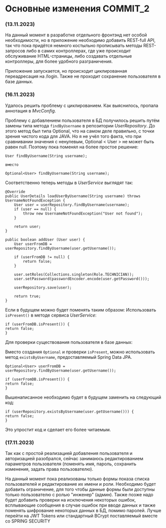 # Основные изменения COMMIT_2

### (13.11.2023)

На данный момент в разработке отдельного фронтэнд нет особой необходимости, но в приложение необходимо добавить REST-full API, так что пока придётся немного костыльно прописывать методы REST-запросов либо в самих контроллерах, где уже происходит обслуживание HTML-страницы, либо создавать отдельные контроллеры, для более удобного разграничения.

Приложение запускается, но происходит циклированная переадресация на /login. Также не проходит сохранение пользователя в базе данных.

### (16.11.2023)

Удалось решить проблему с циклированием. 
Как выяснилось, пропала аннотация в _MvcConfig_. 

Проблему с добавлением пользователя в БД получилось решить путём замены типа метода `findByUsername` в репозитории _UserRepository_.
До этого метод был типа Optional, что на самом деле правильно, с точки зрения чистого кода для JAVA. 
Но я не учёл того факта, что при сравнивании значения с ненулевым, Optional < User > не может быть равен null. 
Поэтому пока поменял на более простое решение:

    User findByUsername(String username);
    
    вместо

    Optional<User> findByUsername(String username);

Соответственно теперь методы в _UserService_ выглядят так:

    @Override
    public UserDetails loadUserByUsername(String username) throws UsernameNotFoundException {
        User user = userRepository.findByUsername(username);
        if (user == null) {
            throw new UsernameNotFoundException("User not found");
        }

        return user;
    }

    public boolean addUser (User user) {
        User userFromDB = userRepository.findByUsername(user.getUsername());

        if (userFromDB != null) {
            return false;
        }

        user.setRoles(Collections.singleton(Role.TECHNICIAN));
        user.setPassword(passwordEncoder.encode(user.getPassword()));

        userRepository.save(user);

        return true;
    }

Если в будущем можно будет поменять таким образом:
Использовать `isPresent()` в методе сервиса _UserService_:

    if (userFromDB.isPresent()) {
    return false;
    }

Для проверки существования пользователя в базе данных:

Вместо создания `Optional` и проверки `isPresent`, можно использовать метод `existsByUsername`, предоставляемый Spring Data JPA.

    Optional<User> userFromDB = userRepository.findByUsername(user.getUsername());
    
    if (userFromDB.isPresent()) {
    return false;
    }

Вышенаписанное необходимо будет в будущем заменить на следующий код:

    if (userRepository.existsByUsername(user.getUsername())) {
    return false;
    }

Это упростит код и сделает его более читаемым.

### (17.11.2023)

Так как с простой реализацией добавления пользователя и авторизацией разобрался, сейчас занимаюсь редактированием параметров пользователя (поменять имя, пароль, сохранить изменения, задать права пользователю).

На данный момент пока реализованы только формы показа списка пользователей и редактирование их имени и роли.
Необходимо будет добавить ограничение, для того чтобы данные формы были доступны только пользователю с ролью "инженер" (админ).
Также позже надо будет добавить проверки на исключения некоторых ошибок, всплывающие сообщения в случае ошибок при вводе данных и также поменять шифрование некоторых данных в БД, помимо паролей. 
Лучше перейти на JWT Tokens или стандартный BCrypt поставляемый вместе со SPRING SECURITY